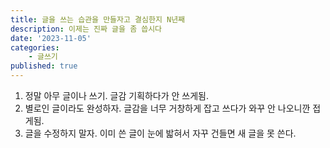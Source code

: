 ```yaml
---
title: 글을 쓰는 습관을 만들자고 결심한지 N년째
description: 이제는 진짜 글을 좀 씁시다
date: '2023-11-05'
categories:
    - 글쓰기
published: true
---
```


1. 정말 아무 글이나 쓰기. 글감 기획하다가 안 쓰게됨.
2. 별로인 글이라도 완성하자. 글감을 너무 거창하게 잡고 쓰다가 와꾸 안 나오니깐 접게됨.
3. 글을 수정하지 말자. 이미 쓴 글이 눈에 밟혀서 자꾸 건들면 새 글을 못 쓴다.
